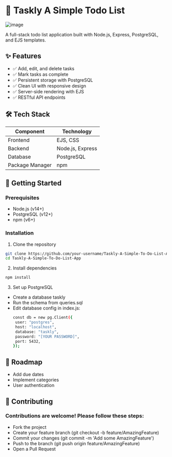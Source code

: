 # 📝 Taskly A Simple Todo List 

![image](https://github.com/user-attachments/assets/522d150e-e1ce-406e-9ca7-eae0575ca6c5)

A full-stack todo list application built with Node.js, Express, PostgreSQL, and EJS templates.

## ✨ Features

- ✅ Add, edit, and delete tasks
- ✅ Mark tasks as complete
- ✅ Persistent storage with PostgreSQL
- ✅ Clean UI with responsive design
- ✅ Server-side rendering with EJS
- ✅ RESTful API endpoints

## 🛠 Tech Stack

| Component       | Technology |
|----------------|------------|
| Frontend       | EJS, CSS   |
| Backend        | Node.js, Express |
| Database       | PostgreSQL |
| Package Manager| npm        |

## 🚀 Getting Started

### Prerequisites
- Node.js (v14+)
- PostgreSQL (v12+)
- npm (v6+)

### Installation

1. Clone the repository
```bash
git clone https://github.com/your-username/Taskly-A-Simple-To-Do-List-App.git
cd Taskly-A-Simple-To-Do-List-App
```
2. Install dependencies
```bash
npm install
```
3. Set up PostgreSQL
- Create a database taskly
- Run the schema from queries.sql
- Edit database config in index.js:
  ```bash
  const db = new pg.Client({
   user: "postgres",
   host: "localhost",
   database: "taskly",
   password: "[YOUR PASSWORD]",
   port: 5432,
  });
  ```
## 🌱 Roadmap
- Add due dates
- Implement categories
- User authentication

## 🤝 Contributing
### Contributions are welcome! Please follow these steps:
- Fork the project
- Create your feature branch (git checkout -b feature/AmazingFeature)
- Commit your changes (git commit -m 'Add some AmazingFeature')
- Push to the branch (git push origin feature/AmazingFeature)
- Open a Pull Request




